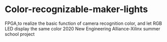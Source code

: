 # Color-recognizable-maker-lights
FPGA,to realize the basic function of camera recognition color,  and let RGB LED display the same color
2020 New Engineering Alliance-Xilinx summer school project
